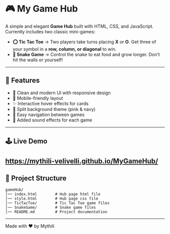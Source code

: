 # 🎮 My Game Hub

A simple and elegant **Game Hub** built with HTML, CSS, and JavaScript.  
Currently includes two classic mini-games:

- **⭕ Tic Tac Toe** → Two players take turns placing **X** or **O**. Get three of your symbol in a **row, column, or diagonal** to win.  
- **🐍 Snake Game** → Control the snake to eat food and grow longer. Don’t hit the walls or yourself!

---

## 🚀 Features
- 🎨 Clean and modern UI with responsive design  
- 📱 Mobile-friendly layout  
- ✨ Interactive hover effects for cards  
- 🌈 Split background theme (pink & navy)  
- 🔗 Easy navigation between games
- 🎵 Added sound effects for each game

---

## 🕹️ Live Demo
 https://mythili-velivelli.github.io/MyGameHub/
---


## 📂 Project Structure
```
gameHub/
│── index.html        # Hub page html file
│── style.html        # Hub page css file
│── TicTacToe/        # Tic Tac Toe game files
│── SnakeGame/        # Snake game files
│── README.md         # Project documentation
```
---
Made with ❤️ by Mythili
